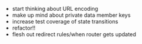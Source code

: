 
- start thinking about URL encoding
- make up mind about private data member keys
- increase test coverage of state transitions
- refactor!!
- flesh out redirect rules/when router gets updated

